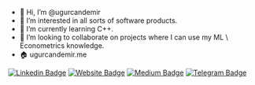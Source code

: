 - 👋 Hi, I’m @ugurcandemir
- 👀 I’m interested in all sorts of software products.
- 🌱 I’m currently learning C++.
- 💞️ I’m looking to collaborate on projects where I can use my ML \ Econometrics knowledge.
- 🏠 ugurcandemir.me

[![Linkedin Badge](https://img.shields.io/badge/-LinkedIn-0e76a8?style=flat-square&logo=Linkedin&logoColor=white)](https://www.linkedin.com/in/u%C4%9Furcan-demir-69b29211b/)
[![Website Badge](https://img.shields.io/badge/Website-3b5998?style=flat-square&logo=google-chrome&logoColor=white)](https://ugurcandemir.me/)
[![Medium Badge](https://img.shields.io/badge/medium-%2312100E.svg?&style=for-square&logo=medium&logoColor=white)](https://gapur-kassym.medium.com/)
[![Telegram Badge](https://img.shields.io/badge/-Telegram-0088cc?style=flat-square&logo=Telegram&logoColor=white)](https://t.me/ugurcandemir96)

<!---
ugurcandemir/ugurcandemir is a ✨ special ✨ repository because its `README.md` (this file) appears on your GitHub profile.
You can click the Preview link to take a look at your changes.
--->

